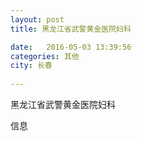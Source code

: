 ```yaml
--- 
layout: post 
title: 黑龙江省武警黄金医院妇科

date:   2016-05-03 13:39:56 
categories: 其他  
city: 长春
  
--- 
```

   
黑龙江省武警黄金医院妇科

信息


